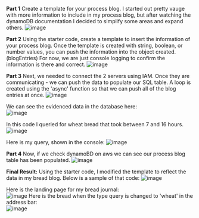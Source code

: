 
<b>Part 1</b>
Create a template for your process blog. I started out pretty vauge with more information to include in my process blog, but after watching the dynamoDB documentation I decided to simplify some areas and expand others.
![image](https://user-images.githubusercontent.com/86888346/137550362-6cbe6e7d-170c-449e-9ddb-42d4ac60f1ab.png)

<b>Part 2</b>
Using the starter code, create a template to insert the information of your process blog. Once the template is created with string, boolean, or number values, you can push the information into the object created. (blogEntries) For now, we are just console logging to confirm the information is there and correct.
![image](https://user-images.githubusercontent.com/86888346/137550578-5e9ae7f0-3724-44f2-b6da-c471095c7e29.png)

<b>Part 3</b>
Next, we needed to connect the 2 servers using IAM. Once they are communicating - we can push the data to populate our SQL table. A loop is created using the 'async' function so that we can push all of the blog entries at once.
![image](https://user-images.githubusercontent.com/86888346/137550850-08a8e19a-3513-4c24-8e68-85cac5c3e6af.png)

We can see the evidenced data in the database here: <br>
![image](https://user-images.githubusercontent.com/86888346/137593288-6f8d409c-0b1b-4f2e-8fbb-245460b41057.png)

In this code I queried for wheat bread that took between 7 and 16 hours.
![image](https://user-images.githubusercontent.com/86888346/137593213-561e8166-84aa-42af-ac0d-c5248474ce98.png)

Here is my query, shown in the console: 
![image](https://user-images.githubusercontent.com/86888346/137593365-60ab1e9b-704e-4e81-92fa-51397aa85bf0.png)

<b>Part 4</b>
Now, if we check dynamoBD on aws we can see our process blog table has been populated. 
![image](https://user-images.githubusercontent.com/86888346/137551095-aeebb95f-861f-4061-bb68-729df7b7189a.png)

<b>Final Result:</b>
Using the starter code, I modified the template to reflect the data in my bread blog. Below is a sample of that code:
![image](https://user-images.githubusercontent.com/86888346/146866944-94ed59d3-2a45-41c4-b690-2e04948ba3ae.png)

Here is the landing page for my bread journal: <br>
![image](https://user-images.githubusercontent.com/86888346/146866237-439feedb-5e99-4b0b-b242-13f7d6421263.png)
Here is the bread when the type query is changed to 'wheat' in the address bar: <br>
![image](https://user-images.githubusercontent.com/86888346/146866287-3950f7c9-63f8-4ec1-a370-22626c566afa.png)
